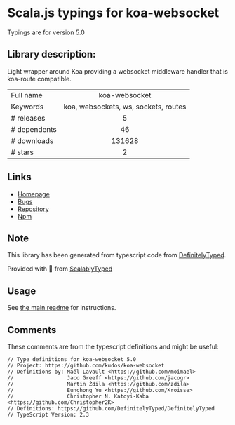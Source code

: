 
# Scala.js typings for koa-websocket

Typings are for version 5.0

## Library description:
Light wrapper around Koa providing a websocket middleware handler that is koa-route compatible.

|                    |                 |
| ------------------ | :-------------: |
| Full name          | koa-websocket |
| Keywords           | koa, websockets, ws, sockets, routes |
| # releases         | 5 |
| # dependents       | 46 |
| # downloads        | 131628 |
| # stars            | 2 |

## Links
- [Homepage](https://github.com/kudos/koa-websocket)
- [Bugs](https://github.com/kudos/koa-websocket/issues)
- [Repository](https://github.com/kudos/koa-websocket)
- [Npm](https://www.npmjs.com/package/koa-websocket)
    


## Note
This library has been generated from typescript code from [DefinitelyTyped](https://definitelytyped.org).

Provided with :purple_heart: from [ScalablyTyped](https://github.com/oyvindberg/ScalablyTyped)

## Usage
See [the main readme](../../readme.md) for instructions.

## Comments

These comments are from the typescript definitions and might be useful:
```
// Type definitions for koa-websocket 5.0
// Project: https://github.com/kudos/koa-websocket
// Definitions by: Maël Lavault <https://github.com/moimael>
//                 Jaco Greeff <https://github.com/jacogr>
//                 Martin Ždila <https://github.com/zdila>
//                 Eunchong Yu <https://github.com/Kroisse>
//                 Christopher N. Katoyi-Kaba <https://github.com/Christopher2K>
// Definitions: https://github.com/DefinitelyTyped/DefinitelyTyped
// TypeScript Version: 2.3

```

